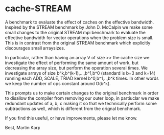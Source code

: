 # cache-STREAM
A benchmark to evaluate the effect of caches on the effective bandwidth.
Inspired by the STREAM benchmark by John D. McCalpin we make some small changes
to the original STREAM mpi benchmark to evaluate the effective bandwidth for vector operations when the problem size is small. This is in contrast from the original STREAM benchmark which explicitly discourages small arraysizes.

In particular, rather than having an array V of size >> the cache size we investigate the effect of performing the same amount of work, 
but decreasing the array size, but perform the operation several times. We investigate arrays of size b^k,b^(k-1),...,b^1,b^0 (standard is b=3 and k=14) running each ADD, SCALE, TRIAD kernel b^0,b^1,..,b^k times. In other words we keep the number of ops constant around O(b^k).

This prompts us to make certain changes to the original benchmark in order to disallow the compiler from removing our outer loop, in partiuclar we make redundant updates of a, b, c making it so that we technically perform some subtractions as well, which is different from the orignal benchmark.

If you find this useful, or have improvements, please let me know.

Best,
Martin Karp 


